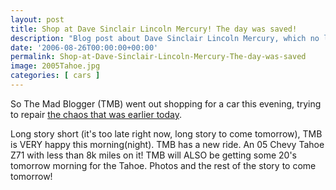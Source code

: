 ```yaml
---
layout: post
title: Shop at Dave Sinclair Lincoln Mercury! The day was saved!
description: "Blog post about Dave Sinclair Lincoln Mercury, which no longer exists"
date: '2006-08-26T00:00:00+00:00'
permalink: Shop-at-Dave-Sinclair-Lincoln-Mercury-The-day-was-saved
image: 2005Tahoe.jpg
categories: [ cars ]
---
```

So The Mad Blogger (TMB) went out shopping for a car this evening, trying to repair <a href="/Why-not-to-buy-from-Southtown-Dodge-AKA-Southtown-Dodge-Sucks">the chaos that was earlier today</a>.

Long story short (it's too late right now, long story to come tomorrow), TMB is VERY happy this morning(night). TMB has a new ride. An 05 Chevy Tahoe Z71 with less than 8k miles on it! TMB will ALSO be getting some 20's tomorrow morning for the Tahoe. Photos and the rest of the story to come tomorrow!